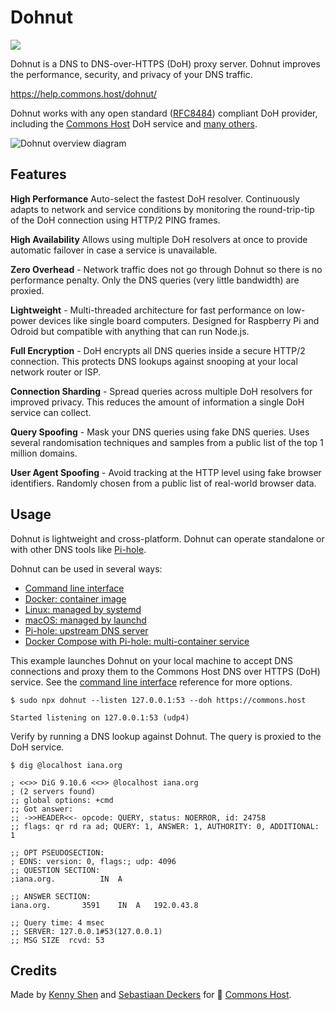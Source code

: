 # Dohnut

[![](https://img.shields.io/badge/dynamic/json.svg?color=blue&label=Docker%20Hub&query=pull_count&suffix=%20pulls&url=https%3A%2F%2Fhub.docker.com%2Fv2%2Frepositories%2Fcommonshost%2Fdohnut%2F)](https://hub.docker.com/r/commonshost/dohnut)

Dohnut is a DNS to DNS-over-HTTPS (DoH) proxy server. Dohnut improves the performance, security, and privacy of your DNS traffic.

https://help.commons.host/dohnut/

Dohnut works with any open standard ([RFC8484](https://tools.ietf.org/html/rfc8484)) compliant DoH provider, including the [Commons Host](https://commons.host) DoH service and [many others](http://dns-channel.github.io/#recsrv).

![Dohnut overview diagram](./dohnut-overview.png)

## Features

**High Performance** Auto-select the fastest DoH resolver. Continuously adapts to network and service conditions by monitoring the round-trip-tip of the DoH connection using HTTP/2 PING frames.

**High Availability** Allows using multiple DoH resolvers at once to provide automatic failover in case a service is unavailable.

**Zero Overhead** - Network traffic does not go through Dohnut so there is no performance penalty. Only the DNS queries (very little bandwidth) are proxied.

**Lightweight** - Multi-threaded architecture for fast performance on low-power devices like single board computers. Designed for Raspberry Pi and Odroid but compatible with anything that can run Node.js.

**Full Encryption** - DoH encrypts all DNS queries inside a secure HTTP/2 connection. This protects DNS lookups against snooping at your local network router or ISP.

**Connection Sharding** - Spread queries across multiple DoH resolvers for improved privacy. This reduces the amount of information a single DoH service can collect.

**Query Spoofing** - Mask your DNS queries using fake DNS queries. Uses several randomisation techniques and samples from a public list of the top 1 million domains.

**User Agent Spoofing** - Avoid tracking at the HTTP level using fake browser identifiers. Randomly chosen from a public list of real-world browser data.

## Usage

Dohnut is lightweight and cross-platform. Dohnut can operate standalone or with other DNS tools like [Pi-hole](https://pi-hole.net).

Dohnut can be used in several ways:

- [Command line interface](./docs/cli)
- [Docker: container image](./docs/docker)
- [Linux: managed by systemd](./docs/systemd)
- [macOS: managed by launchd](./docs/launchd)
- [Pi-hole: upstream DNS server](./docs/pihole)
- [Docker Compose with Pi-hole: multi-container service](./docs/docker-compose-pihole)

This example launches Dohnut on your local machine to accept DNS connections and proxy them to the Commons Host DNS over HTTPS (DoH) service. See the [command line interface](./docs/cli) reference for more options.

```shell
$ sudo npx dohnut --listen 127.0.0.1:53 --doh https://commons.host

Started listening on 127.0.0.1:53 (udp4)
```

Verify by running a DNS lookup against Dohnut. The query is proxied to the DoH service.

```shell
$ dig @localhost iana.org

; <<>> DiG 9.10.6 <<>> @localhost iana.org
; (2 servers found)
;; global options: +cmd
;; Got answer:
;; ->>HEADER<<- opcode: QUERY, status: NOERROR, id: 24758
;; flags: qr rd ra ad; QUERY: 1, ANSWER: 1, AUTHORITY: 0, ADDITIONAL: 1

;; OPT PSEUDOSECTION:
; EDNS: version: 0, flags:; udp: 4096
;; QUESTION SECTION:
;iana.org.			IN	A

;; ANSWER SECTION:
iana.org.		3591	IN	A	192.0.43.8

;; Query time: 4 msec
;; SERVER: 127.0.0.1#53(127.0.0.1)
;; MSG SIZE  rcvd: 53
```

## Credits

Made by [Kenny Shen](https://www.machinesung.com) and [Sebastiaan Deckers](https://twitter.com/sebdeckers) for 🐑 [Commons Host](https://commons.host).
